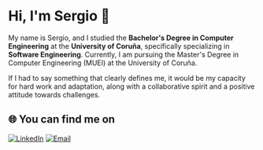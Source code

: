 # Hi, I'm Sergio 👋

My name is Sergio, and I studied the **Bachelor's Degree in Computer Engineering** at the **University of Coruña**, specifically specializing in **Software Engineering**. Currently, I am pursuing the Master's Degree in Computer Engineering (MUEI) at the University of Coruña.

If I had to say something that clearly defines me, it would be my capacity for hard work and adaptation, along with a collaborative spirit and a positive attitude towards challenges.

## 🌐 You can find me on

[![LinkedIn](https://img.shields.io/badge/LinkedIn-Sergio_Goyanes_Legazpi-blue?style=for-the-badge&logo=linkedin&logoColor=white)](https://www.linkedin.com/in/sergio-goyanes-legazpi/)
[![Email](https://img.shields.io/badge/Email-sergiogoyaneslegazpi@gmail.com-red?style=for-the-badge&logo=gmail&logoColor=white)](mailto:sergiogoyaneslegazpi@gmail.com)

<!--
**sergio-legazpi/sergio-legazpi** is a ✨ _special_ ✨ repository because its `README.md` (this file) appears on your GitHub profile.

Here are some ideas to get you started:

- 🔭 I’m currently working on ...
- 🌱 I’m currently learning ...
- 👯 I’m looking to collaborate on ...
- 🤔 I’m looking for help with ...
- 💬 Ask me about ...
- 📫 How to reach me: ...
- 😄 Pronouns: ...
- ⚡ Fun fact: ...
-->

